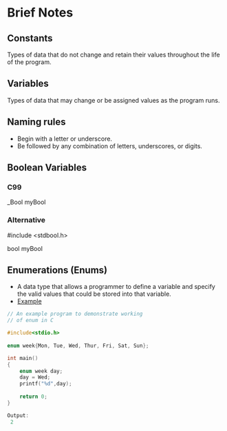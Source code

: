 # Brief Notes
## Constants
Types of data that do not change and retain their values throughout the life of the program.
## Variables
Types of data that may change or be assigned values as the program runs.
## Naming rules
- Begin with a letter or underscore.
- Be followed by any combination of letters, underscores, or digits.
## Boolean Variables
### C99
_Bool myBool
### Alternative
#include <stdbool.h>

bool myBool
## Enumerations (Enums)
- A data type that allows a programmer to define a variable and specify the valid values that could be stored into that variable.
- [Example](https://www.geeksforgeeks.org/enumeration-enum-c/)
```c
// An example program to demonstrate working
// of enum in C

#include<stdio.h>
 
enum week{Mon, Tue, Wed, Thur, Fri, Sat, Sun};

int main()
{
    enum week day;   
    day = Wed;
    printf("%d",day);
    
    return 0;
} 

Output: 
 2
```
